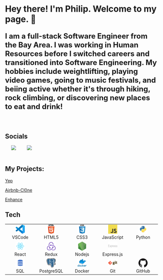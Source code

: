 # Hey there! I'm Philip. Welcome to my page. 👋

<p style="font-size: 1.5rem; font-weight: bold;">I am a full-stack Software Engineer from the Bay Area. I was working in Human Resources before I switched careers and transitioned into Software Engineering. My hobbies include weightlifting, playing video games, going to music festivals, and beiing active whether it's through hiking, rock climbing, or discovering new places to eat and drink! </p>

</br>

## Socials

  <div style="display:flex; flex-direction:column;">
    <div style="display: flex; gap: 1rem;">
      &nbsp;
      <a href="https://www.linkedin.com/in/truongphilip408/" target="_blank">
        <img src="https://cdn.jsdelivr.net/npm/simple-icons@v3/icons/linkedin.svg" width="35px" />
      </a>
      &nbsp;
      <a href="https://angel.co/u/philip-truong">
        <img src="https://cdn.jsdelivr.net/npm/simple-icons@v3/icons/angellist.svg" width="35px" />
      </a>
      &nbsp;
    </div>
  </div>

</br>

## My Projects:

[Yep](https://yepyep-capstone.herokuapp.com/)

[Airbnb-Cl0ne](https://airbnb-cl0nes.herokuapp.com/)

[Enhance](https://enhance-group-project-2022.onrender.com/)


## Tech
  <!-- <div align="center"> -->
  <table>
   <tr>
      <td align="center" width="96">
        <img alt="Visual Studio Code" width="30px" src="https://raw.githubusercontent.com/github/explore/80688e429a7d4ef2fca1e82350fe8e3517d3494d/topics/visual-studio-code/visual-studio-code.png" />
        </br>
        VSCode
      </td>
      <td align="center" width="96">
        <img alt="HTML5" width="30px" src="https://raw.githubusercontent.com/github/explore/80688e429a7d4ef2fca1e82350fe8e3517d3494d/topics/html/html.png" />
        </br>
        HTML5
      </td>
      <td align="center" width="96">
        <img alt="CSS3" width="30px" src="https://raw.githubusercontent.com/github/explore/80688e429a7d4ef2fca1e82350fe8e3517d3494d/topics/css/css.png" />
        </br>
        CSS3
      </td>
      <td align="center" width="96">
        <img alt="JavaScript" width="30px" src="https://raw.githubusercontent.com/github/explore/80688e429a7d4ef2fca1e82350fe8e3517d3494d/topics/javascript/javascript.png" />
        </br>
        JavaScript
      </td>
      </td>
      <td align="center" width="96">
        <img alt="Python" width="30px" src="https://raw.githubusercontent.com/github/explore/80688e429a7d4ef2fca1e82350fe8e3517d3494d/topics/python/python.png" />
        </br>
        Python
      </td>
    </tr>
    <tr>
    <td align="center" width="96">
        <img alt="React" width="30px" src="https://raw.githubusercontent.com/github/explore/80688e429a7d4ef2fca1e82350fe8e3517d3494d/topics/react/react.png" />
        </br>
        React
      </td>
      <td align="center" width="96">
        <img alt="Redux" width="30px" src="https://raw.githubusercontent.com/github/explore/80688e429a7d4ef2fca1e82350fe8e3517d3494d/topics/redux/redux.png" />
        </br>
        Redux
      </td>
      <td align="center" width="96">
        <img alt="Node.js" width="30px" src="https://raw.githubusercontent.com/github/explore/80688e429a7d4ef2fca1e82350fe8e3517d3494d/topics/nodejs/nodejs.png" />
        </br>
        Nodejs
      </td>
      <td align="center" width="96">
        <img alt="Express" width="30px" src="https://raw.githubusercontent.com/github/explore/80688e429a7d4ef2fca1e82350fe8e3517d3494d/topics/express/express.png" />
        </br>
        Express.js
      </td>
    </tr>
    <tr>
      <td align="center" width="96">
        <img alt="SQL" width="30px" src="https://raw.githubusercontent.com/github/explore/80688e429a7d4ef2fca1e82350fe8e3517d3494d/topics/sql/sql.png" />
        </br>
        SQL
      </td>
      <td align="center" width="96">
        <img alt="PostgreSQL" width="30px" src="https://raw.githubusercontent.com/github/explore/80688e429a7d4ef2fca1e82350fe8e3517d3494d/topics/postgresql/postgresql.png" />
        </br>
        PostgreSQL
      </td>
      <td align="center" width="96">
        <img alt="Docker" width="30px" src="https://raw.githubusercontent.com/github/explore/80688e429a7d4ef2fca1e82350fe8e3517d3494d/topics/docker/docker.png" />
        </br>
        Docker
      </td>
      <td align="center" width="96">
        <img alt="Git" width="30px" src="https://raw.githubusercontent.com/github/explore/80688e429a7d4ef2fca1e82350fe8e3517d3494d/topics/git/git.png" />
        </br>
        Git
      </td>
      <td align="center" width="96">
        <img alt="GitHub" width="30px" src="https://raw.githubusercontent.com/github/explore/78df643247d429f6cc873026c0622819ad797942/topics/github/github.png" />
        </br>
        GitHub
      </td>
    </tr>
  </table>
  <!-- </div> -->

  </br>

